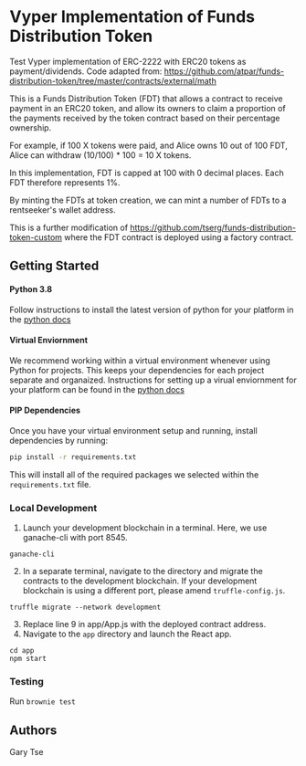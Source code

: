 # Vyper Implementation of Funds Distribution Token

Test Vyper implementation of ERC-2222 with ERC20 tokens as payment/dividends. Code adapted from: https://github.com/atpar/funds-distribution-token/tree/master/contracts/external/math

This is a Funds Distribution Token (FDT) that allows a contract to receive payment in an ERC20 token, and allow its owners to claim a proportion of the payments received by the token contract based on their percentage ownership.

For example, if 100 X tokens were paid, and Alice owns 10 out of 100 FDT, Alice can withdraw (10/100) * 100 = 10 X tokens.

In this implementation, FDT is capped at 100 with 0 decimal places. Each FDT therefore represents 1%.

By minting the FDTs at token creation, we can mint a number of FDTs to a rentseeker's wallet address.

This is a further modification of https://github.com/tserg/funds-distribution-token-custom where the FDT contract is deployed using a factory contract.

## Getting Started

#### Python 3.8

Follow instructions to install the latest version of python for your platform in the [python docs](https://docs.python.org/3/using/unix.html#getting-and-installing-the-latest-version-of-python)

#### Virtual Enviornment

We recommend working within a virtual environment whenever using Python for projects. This keeps your dependencies for each project separate and organaized. Instructions for setting up a virual enviornment for your platform can be found in the [python docs](https://packaging.python.org/guides/installing-using-pip-and-virtual-environments/)

#### PIP Dependencies

Once you have your virtual environment setup and running, install dependencies by running:
```bash
pip install -r requirements.txt
```
This will install all of the required packages we selected within the `requirements.txt` file.

### Local Development

1. Launch your development blockchain in a terminal. Here, we use ganache-cli with port 8545.
```
ganache-cli
```
2. In a separate terminal, navigate to the directory and migrate the contracts to the development blockchain. If your development blockchain is using a different port, please amend `truffle-config.js`.
```
truffle migrate --network development
```
3. Replace line 9 in app/App.js with the deployed contract address.
4. Navigate to the `app` directory and launch the React app.
```
cd app
npm start
```

### Testing

Run `brownie test`

## Authors

Gary Tse
